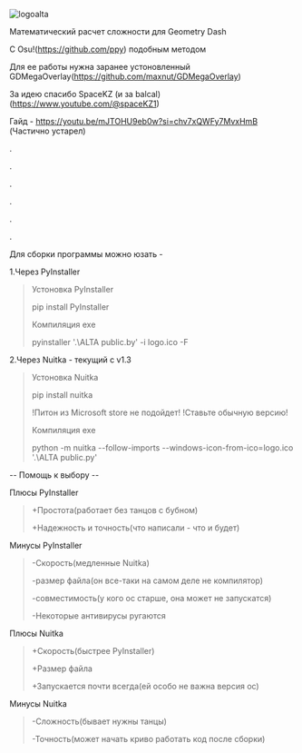 
![logoalta](https://github.com/ProstoMaksimRus59/ALTA/assets/102693495/7f4e2a94-aa17-4dad-825f-74e74c47a355)



Математический расчет сложности для Geometry Dash

C Osu!(https://github.com/ppy) подобным методом

Для ее работы нужна заранее устоновленный GDMegaOverlay(https://github.com/maxnut/GDMegaOverlay)

За идею спасибо SpaceKZ (и за balcal)(https://www.youtube.com/@spaceKZ1)

Гайд - https://youtu.be/mJTOHU9eb0w?si=chv7xQWFy7MvxHmB (Частично устарел)

.

.

.

.

.

.

Для сборки программы можно юзать -

1.Через PyInstaller
> Устоновка PyInstaller
>
> pip install PyInstaller
>
> Компиляция exe
> 
> pyinstaller '.\ALTA public.by' -i logo.ico -F

2.Через Nuitka - текущий с v1.3
> Устоновка Nuitka
>
> pip install nuitka
>
> !Питон из Microsoft store не подойдет!
> !Ставьте обычную версию!
>
> Компиляция exe
>
> python -m nuitka --follow-imports --windows-icon-from-ico=logo.ico '.\ALTA public.py'

-- Помощь к выбору --

Плюсы PyInstaller
> +Простота(работает без танцов с бубном)
>
> +Надежность и точность(что написали - что и будет)
>
Минусы PyInstaller
> -Скорость(медленные Nuitka)
>
> -размер файла(он все-таки на самом деле не компилятор)
>
> -совместимость(у кого ос старше, она может не запускатся)
>
> -Некоторые антивирусы ругаются

Плюсы Nuitka
> +Скорость(быстрее PyInstaller)
>
> +Размер файла
>
> +Запускается почти всегда(ей особо не важна версия ос)
>
Минусы Nuitka
> -Сложность(бывает нужны танцы)
>
> -Точность(может начать криво работать код после сборки)
